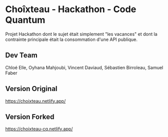 # Choîxteau - Hackathon - Code Quantum
Projet Hackathon dont le sujet était simplement "les vacances" et dont la contrainte principale était la consommation d'une API publique.

## Dev Team
Chloé Elle, Oyhana Mahjoubi, Vincent Daviaud, Sébastien Birroleau, Samuel Faber

## Version Original
https://choixteau.netlify.app/

## Version Forked
https://choixteau-cq.netlify.app/
